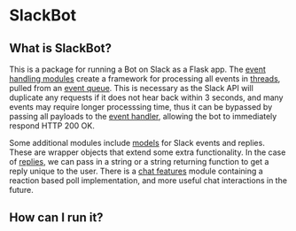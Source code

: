 # SlackBot

## What is SlackBot?

This is a package for running a Bot on Slack as a Flask app.
The [event handling modules](./event_handling) create a framework for 
processing all events in [threads](./event_handling/event_processor), pulled from an [event queue](./event_handling/event_queue).
This is necessary as the Slack API will duplicate any requests if it does not hear back within 3 seconds, 
and many events may require longer processsing time, thus it can be bypassed by passing all payloads to 
the [event handler](./event_handling/event_handler), allowing the bot to immediately respond HTTP 200 OK.

Some additional modules include [models](./models) for Slack events and replies. These are wrapper objects
that extend some extra functionality. In the case of [replies](./models/slack_reply), we can pass in a string or a
string returning function to get a reply unique to the user. There is a [chat features](./chat_features) module containing
a reaction based poll implementation, and more useful chat interactions in the future.

## How can I run it?

